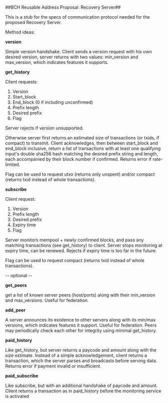 ##BCH Reusable Address Proposal: Recovery Server##

This is a stub for the specs of communication protocol needed for the proposed Recovery Server.

Method ideas:

**version**

Simple version handshake. Client sends a version request with his own desired version, server returns with two values: min_version and max_version, which indicates features it supports.

**get_history**

Client requests:

1. Version
2. Start_block
3. End_block (0 if including unconfirmed)
4. Prefix length
5. Desired prefix
6. Flag

Server rejects if version unsupported.

Otherwise server first returns an estimated size of transactions (or txids, if compact) to transmit. Client acknowledges, then between start_block and end_block inclusive, return a list of transactions with at least one qualifying input's double sha256 hash matching the desired prefix string and length, each accompanied by their block number if confirmed. Returns error if rate-limited.

Flag can be used to request utxo (returns only unspent) and/or compact (returns txid instead of whole transactions).

**subscribe**

Client request:

1. Version
2. Prefix length
3. Desired prefix
4. Expiry time
5. Flag

Server monitors mempool + newly confirmed blocks, and pass any matching transactions (see get_history) to client. Server stops monitoring at expiry time, can be renewed. Rejects if expiry time is too far in the future.

Flag can be used to request compact (returns txid instead of whole transactions).

-- optional --

**get_peers**

get a list of known server peers (host/ports) along with their min_version and max_versions. Useful for federation.

**add_peer**

A server announces its existence to other servers along with its min/max versions, which indicates features it support. Useful for federation. Peers may periodically check each other for integrity using minimal get_history.

**paid_history**

Like get_history, but server returns a paycode and amount along with the size estimate. Instead of a simple acknowledgement, client returns a transaction, which the server parses and broadcasts before serving data. Returns error if payment invalid or insufficient.

**paid_subscribe**

Like subscribe, but with an additional handshake of paycode and amount. Client returns a transaction as in paid_history before the monitoring service is activated

